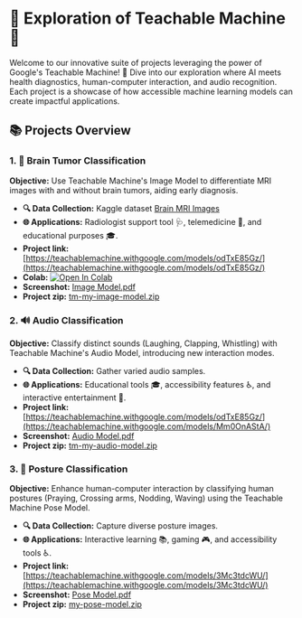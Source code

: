 # 🌟 Exploration of Teachable Machine 🌟

Welcome to our innovative suite of projects leveraging the power of Google's Teachable Machine! 🚀 Dive into our exploration where AI meets health diagnostics, human-computer interaction, and audio recognition. Each project is a showcase of how accessible machine learning models can create impactful applications.

## 📚 Projects Overview

### 1. 🏥 Brain Tumor Classification

**Objective:** Use Teachable Machine's Image Model to differentiate MRI images with and without brain tumors, aiding early diagnosis.

- **🔍 Data Collection:** Kaggle dataset [Brain MRI Images](https://www.kaggle.com/datasets/navoneel/brain-mri-images-for-brain-tumor-detection)
- **🌐 Applications:** Radiologist support tool 🩺, telemedicine 📱, and educational purposes 🎓.
- **Project link:** [https://teachablemachine.withgoogle.com/models/odTxE85Gz/](https://teachablemachine.withgoogle.com/models/odTxE85Gz/)
- **Colab:** [![Open In Colab](https://colab.research.google.com/assets/colab-badge.svg)](https://colab.research.google.com/github/Aagam0812/Deep_Learning/blob/main/Assignment%201/Image_TM.ipynb)
- **Screenshot:** [Image Model.pdf](https://github.com/Aagam0812/Deep_Learning/blob/main/Assignment%201/Image%20Model.pdf)
- **Project zip:** [tm-my-image-model.zip](https://github.com/Aagam0812/Deep_Learning/blob/main/Assignment%201/tm-my-image-model.zip)

### 2. 🔊 Audio Classification

**Objective:** Classify distinct sounds (Laughing, Clapping, Whistling) with Teachable Machine's Audio Model, introducing new interaction modes.

- **🔍 Data Collection:** Gather varied audio samples.
- **🌐 Applications:** Educational tools 🎓, accessibility features ♿, and interactive entertainment 🎉.
- **Project link:** [https://teachablemachine.withgoogle.com/models/odTxE85Gz/](https://teachablemachine.withgoogle.com/models/Mm0OnAStA/)
- **Screenshot:** [Audio Model.pdf](https://github.com/Aagam0812/Deep_Learning/blob/main/Assignment%201/Audio%20Model.pdf)
- **Project zip:** [tm-my-audio-model.zip](https://github.com/Aagam0812/Deep_Learning/blob/main/Assignment%201/tm-my-audio-model.zip)
  
### 3. 🧍 Posture Classification

**Objective:** Enhance human-computer interaction by classifying human postures (Praying, Crossing arms, Nodding, Waving) using the Teachable Machine Pose Model.

- **🔍 Data Collection:** Capture diverse posture images.
- **🌐 Applications:** Interactive learning 📚, gaming 🎮, and accessibility tools ♿.
- **Project link:** [https://teachablemachine.withgoogle.com/models/3Mc3tdcWU/](https://teachablemachine.withgoogle.com/models/3Mc3tdcWU/)
- **Screenshot:** [Pose Model.pdf](https://github.com/Aagam0812/Deep_Learning/blob/main/Assignment%201/Pose%20Model.pdf)
- **Project zip:** [my-pose-model.zip](https://github.com/Aagam0812/Deep_Learning/blob/main/Assignment%201/my-pose-model.zip)
